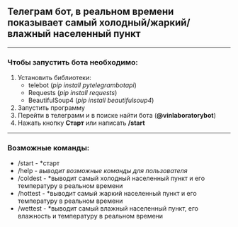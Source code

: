 ## Телеграм бот, в реальном времени показывает самый холодный/жаркий/влажный населенный пункт
______
### Чтобы запустить бота необходимо:
1. Установить библиотеки:
   - telebot (*pip install pytelegrambotapi*)
   - Requests (*pip install requests*)
   - BeautifulSoup4 (*pip install beautifulsoup4*)
2. Запустить программу
3. Перейти в телеграмм и в поиске найти бота (**@vinlaboratorybot**)
4. Нажать кнопку **Старт** или написать **/start**
_____
### Возможные команды:
- /start - *старт
- /help - *выводит возможные команды для пользователя*
- /coldest - *выводит самый холодный населенный пункт и его температуру в реальном времени
- /hottest - *выводит самый жаркий населенный пункт и его температуру в реальном времени
- /wettest - *выводит самый влажный населенный пункт, его влажность и температуру в реальном времени
